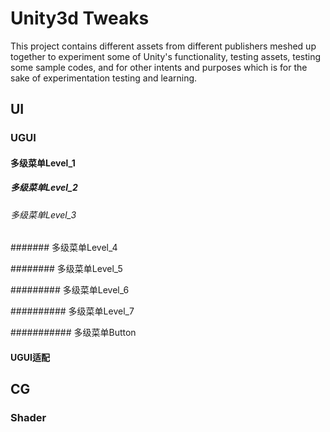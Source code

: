 # Unity3d Tweaks

This project contains different assets from different publishers meshed up together to experiment some of Unity's functionality, testing assets, testing some sample codes, and for other intents and purposes which is for the sake of experimentation testing and learning.

## UI

### UGUI

#### 多级菜单Level_1

##### 多级菜单Level_2

###### 多级菜单Level_3

####### 多级菜单Level_4

######## 多级菜单Level_5

######### 多级菜单Level_6

########## 多级菜单Level_7

########### 多级菜单Button

#### UGUI适配

## CG

### Shader
